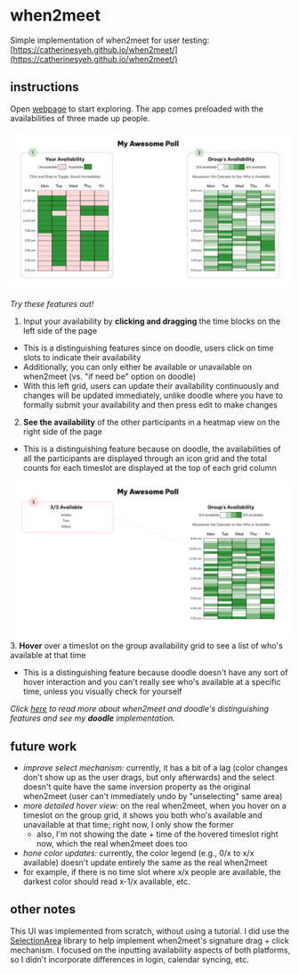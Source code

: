 # when2meet
Simple implementation of when2meet for user testing: [https://catherinesyeh.github.io/when2meet/](https://catherinesyeh.github.io/when2meet/)

## instructions
Open [webpage](https://catherinesyeh.github.io/when2meet/) to start exploring. The app comes preloaded with the availabilities of three made up people.

![Screenshot](img/screenshot1.png)

*Try these features out!*
1. Input your availability by **clicking and dragging** the time blocks on the left side of the page
- This is a distinguishing features since on doodle, users click on time slots to indicate their availability 
- Additionally, you can only either be available or unavailable on when2meet (vs. "if need be" option on doodle)
- With this left grid, users can update their availability continuously and changes will be updated immediately, unlike doodle where you have to formally submit your availability and then press edit to make changes

2. **See the availability** of the other participants in a heatmap view on the right side of the page
- This is a distinguishing feature because on doodle, the availabilities of all the participants are displayed through an icon grid and the total counts for each timeslot are displayed at the top of each grid column

![Hover view](img/screenshot2.png)
3. **Hover** over a timeslot on the group availability grid to see a list of who's available at that time
- This is a distinguishing feature because doodle doesn't have any sort of hover interaction and you can't really see who's available at a specific time, unless you visually check for yourself

*Click [here](https://github.com/catherinesyeh/doodle) to read more about when2meet and doodle's distinguishing features and see my **doodle** implementation.*

## future work
- *improve select mechanism:* currently, it has a bit of a lag (color changes don't show up as the user drags, but only afterwards) and the select doesn't quite have the same inversion property as the original when2meet (user can't immediately undo by "unselecting" same area)
- *more detailed hover view:* on the real when2meet, when you hover on a timeslot on the group grid, it shows you both who's available and unavailable at that time; right now, I only show the former
  - also, I'm not showing the date + time of the hovered timeslot right now, which the real when2meet does too
 - *hone color updates:* currently, the color legend (e.g., 0/x to x/x available) doesn't update entirely the same as the real when2meet
  - for example, if there is no time slot where x/x people are available, the darkest color should read x-1/x available, etc.
  
  ## other notes
  This UI was implemented from scratch, without using a tutorial. I did use the [SelectionArea](https://lucasmenendez.github.io/selection-area/) library to help implement when2meet's signature drag + click mechanism. I focused on the inputting availability aspects of both platforms, so I didn't incorporate differences in login, calendar syncing, etc.

